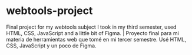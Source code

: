 # webtools-project
Final project for my webtools subject I took in my third semester, used HTML, CSS, JavaScript and a little bit of Figma. | Proyecto final para mi materia de herramientas web que tomé en mi tercer semestre. Usé HTML, CSS, JavaScript y un poco de Figma.
